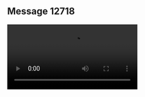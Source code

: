 ## Message 12718



![Video](https://data.iron-swords.co.il/2024/October/18/https://data.iron-swords.co.il/2024/October/18/12718/12718_media.mp4)
